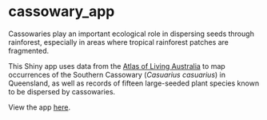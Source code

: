# cassowary_app
Cassowaries play an important ecological role in dispersing seeds through rainforest, especially in areas where tropical rainforest patches are fragmented.  

This Shiny app uses data from the [Atlas of Living Australia](https://www.ala.org.au) to map occurrences of the Southern Cassowary (*Casuarius casuarius*) in Queensland, as well as records of fifteen large-seeded plant species known to be dispersed by cassowaries.   

View the app [here](https://cjwaite23.shinyapps.io/cassowary_app/).
